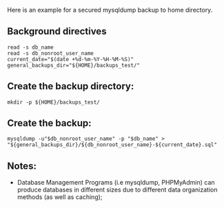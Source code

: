 Here is an example for a secured mysqldump backup to home directory.

## Background directives

    read -s db_name
    read -s db_nonroot_user_name
    current_date="$(date +%d-%m-%Y-%H-%M-%S)"
    general_backups_dir="${HOME}/backups_test/"

## Create the backup directory:

    mkdir -p ${HOME}/backups_test/

## Create the backup:

    mysqldump -u"$db_nonroot_user_name" -p "$db_name" > "${general_backups_dir}/${db_nonroot_user_name}-${current_date}.sql"

## Notes:

* Database Management Programs (i.e mysqldump, PHPMyAdmin) can produce databases in different sizes due to different data organization methods (as well as caching);
